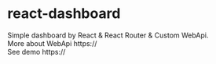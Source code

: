 # react-dashboard

Simple dashboard by React & React Router & Custom WebApi.  
More about WebApi https://  
See demo https://  
